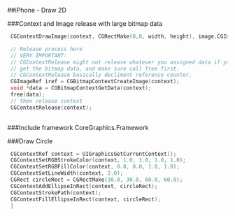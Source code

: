 
##iPhone - Draw 2D


###Context and Image release with large bitmap data
```objective-c
 CGContextDrawImage(context, CGRectMake(0,0, width, height), image.CGImage);
 ```
```objective-c
 // Release process here
 // VERY IMPORTANT:
 // CGContextRelease might not release whatever you assigned data if you create a bitmap.
 // get the bitmap data, and make sure call free first.
 // CGContextRelease basically decliment reference counter.
 CGImageRef iref = CGBitmapContextCreateImage(context);
 void *data = CGBitmapContextGetData(context);
 free(data);
 // then release context
 CGContextRelease(context);
 
 ```
###Include framework
CoreGraphics.Framework

###Draw Circle

```objective-c
 CGContextRef context = UIGraphicsGetCurrentContext();
 CGContextSetRGBStrokeColor(context, 1.0, 1.0, 1.0, 1.0);
 CGContextSetRGBFillColor(context, 0.0, 0.0, 1.0, 1.0);
 CGContextSetLineWidth(context, 2.0);
 CGRect circleRect = CGRectMake(30.0, 30.0, 60.0, 60.0);
 CGContextAddEllipseInRect(context, circleRect);
 CGContextStrokePath(context);	
 CGContextFillEllipseInRect(context, circleRect);
 }
 ```




